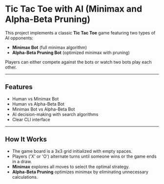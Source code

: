 # Tic Tac Toe with AI (Minimax and Alpha-Beta Pruning)

This project implements a classic **Tic Tac Toe** game featuring two types of AI opponents:
- **Minimax Bot** (full minimax algorithm)
- **Alpha-Beta Pruning Bot** (optimized minimax with pruning)

Players can either compete against the bots or watch two bots play each other.

---

## Features
- Human vs Minimax Bot
- Human vs Alpha-Beta Bot
- Minimax Bot vs Alpha-Beta Bot
- AI decision-making with search algorithms
- Clear CLI interface

---

## How It Works

- The game board is a 3x3 grid initialized with empty spaces.
- Players ('X' or 'O') alternate turns until someone wins or the game ends in a draw.
- **Minimax** explores all moves to select the optimal strategy.
- **Alpha-Beta Pruning** optimizes minimax by eliminating unnecessary calculations.
